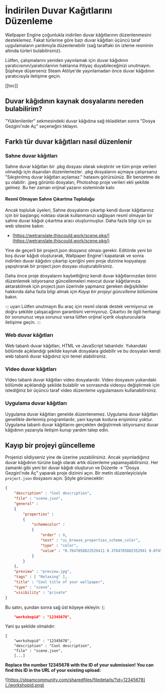 # İndirilen Duvar Kağıtlarını Düzenleme

Wallpaper Engine çoğunlukla indirilen duvar kâğıtlarının düzenlenmesini desteklemez. Fakat türlerine göre bazı duvar kâğıtları üçüncü taraf uygulamaların yardımıyla düzenlenebilir (sağ taraftaki ön izleme resminin altında türleri bulabilirsiniz).

Lütfen, çalışmalarını yeniden yayınlamak için duvar kâğıdının yaratıcısının/yaratıcılarının haklarına ihtiyaç duyabileceğinizi unutmayın. Şüpheye düşerseniz Steam Atölye'de yayınlamadan önce duvar kâğıdının yaratıcısıyla iletişime geçin.

[[toc]]

## Duvar kâğıdının kaynak dosyalarını nereden bulabilirim?

"Yüklenilenler" sekmesindeki duvar kâğıdına sağ tıkladıktan sonra "Dosya Gezgini'nde Aç" seçeneğini tıklayın.

## Farklı tür duvar kâğıtları nasıl düzenlenir

### Sahne duvar kâğıtları

Sahne duvar kâğıtları bir .pkg dosyası olarak sıkıştırılır ve tüm proje verileri olmadığı için dışarıdan düzenlemezler. .pkg dosyalarını açmaya çalışırsanız "Sıkıştırılmış duvar kâğıtları açılamaz." hatasını görürsünüz. Bir benzetme de şu olabilir: .jpeg görüntü dosyaları, Photoshop proje verileri ekli şekilde gelmez. Bu her zaman orijinal yazarın sisteminde kalır.

#### Resmî Olmayan Sahne Çıkartma Topluluğu

Ancak topluluk üyeleri, Sahne dosyalarını çıkartıp kendi duvar kâğıtlarınız için bir başlangıç noktası olarak kullanmanızı sağlayan resmî olmayan bir sahne duvar kâğıdı çıkartma aracı oluşturmuştur. Daha fazla bilgi için şu web sitesine bakın:

* [https://wetranslate.thiscould.work/scene.pkg/](https://wetranslate.thiscould.work/scene.pkg/)

Yine de geçerli bir project.json dosyanız olması gerekir. Editörde yeni bir boş duvar kâğıdı oluşturarak, Wallpaper Engine'i kapatarak ve sonra indirilen duvar kâğıdını çıkartıp içeriğini yeni proje dizinine kopyalayıp yapıştırarak bir project.json dosyası oluşturabilirsiniz.

Daha önce proje dosyalarını kaybettiğiniz kendi duvar kâğıtlarınızdan birini düzenlemek istiyorsanız güncellemeleri mevcut duvar kâğıtlarınıza aktarabilmek için project.json üzerinde yapmanız gereken değişiklikler hakkında daha fazla bilgi almak için *Kayıp bir projeyi güncelleme* bölümüne bakın.

::: uyarı Lütfen unutmayın Bu araç için resmî olarak destek vermiyoruz ve doğru şekilde çalışacağının garantisini vermiyoruz. Çıkartıcı ile ilgili herhangi bir sorununuz veya sorunuz varsa lütfen orijinal içerik oluşturucularla iletişime geçin. :::

### Web duvar kâğıtları

Web tabanlı duvar kâğıtları, HTML ve JavaScript tabanlıdır. Yukarıdaki bölümde açıklandığı şekilde kaynak dosyalara gidebilir ve bu dosyaları kendi web tabanlı duvar kâğıdınız için temel alabilirsiniz.

### Video duvar kâğıtları

Video tabanlı duvar kâğıtları video dosyalarıdır. Video dosyasını yukarıdaki bölümde açıklandığı şekilde bulabilir ve sonrasında videoyu değiştirmek için istediğiniz bir üçüncü taraf video düzenleme uygulamasını kullanabilirsiniz.

### Uygulama duvar kâğıtları

Uygulama duvar kâğıtları genelde düzenlenemez. Uygulama duvar kâğıtları genellikle derlenmiş programlardır, yani kaynak koduna erişiminiz yoktur. Uygulama tabanlı duvar kâğıtlarını gerçekten değiştirmek istiyorsanız duvar kâğıdının yazarıyla iletişim kurup yardım talep edin.

## Kayıp bir projeyi güncelleme

Projenizi sildiyseniz yine de üzerine yazabilirsiniz. Ancak yayınladığınız duvar kâğıdının türüne bağlı olarak artık düzenleme yapamayabilirsiniz. Her zamanki gibi yeni bir duvar kâğıdı oluşturun ve Düzenle -> "Dosya Gezgini'nde Aç" yaparak proje dizinini açın. Bir metin düzenleyicisiyle `project.json` dosyasını açın. Şöyle görünecektir:

```json
{
    "description" : "Cool description",
    "file" : "scene.json",
    "general" : 
    {
        "properties" : 
        {
            "schemecolor" : 
            {
                "order" : 0,
                "text" : "ui_browse_properties_scheme_color",
                "type" : "color",
                "value" : "0.7647058823529411 0.3764705882352941 0.07450980392156863"
            }
        }
    },
    "preview" : "preview.jpg",
    "tags" : [ "Relaxing" ],
    "title" : "Cool title of your wallpaper",
    "type" : "scene",
    "visibility" : "private"
}
```

Bu satırı, şundan sonra sağ üst köşeye ekleyin: `{`:

```json
    "workshopid" : "12345678",
```
Yani şu şekilde olmalıdır:

```json{2}
{
    "workshopid" : "12345678",
    "description" : "Cool description",
    "file" : "scene.json",
    [...]
```

**Replace the number 12345678 with the ID of your submission! You can find this ID in the URL of your existing upload:**

![https://steamcommunity.com/sharedfiles/filedetails/?id=12345678](./workshopid.png)
